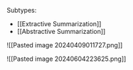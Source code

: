 Subtypes:
- [[Extractive Summarization]]
- [[Abstractive Summarization]]

![[Pasted image 20240409011727.png]]

![[Pasted image 20240604223625.png]]
